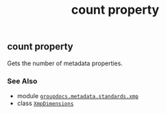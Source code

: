 ﻿---
title: count property
second_title: GroupDocs.Metadata for Python via .NET API References
description: 
type: docs
url: /python-net/groupdocs.metadata.standards.xmp/xmpdimensions/count/
is_root: false
weight: 120
---

## count property


Gets the number of metadata properties.

### See Also
* module [`groupdocs.metadata.standards.xmp`](../../)
* class [`XmpDimensions`](/metadata/python-net/groupdocs.metadata.standards.xmp/xmpdimensions)
